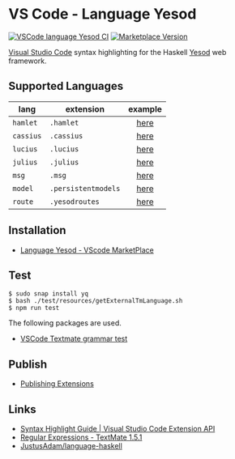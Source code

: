 # VS Code - Language Yesod

[![VSCode language Yesod CI](https://img.shields.io/github/workflow/status/e-bigmoon/vscode-language-yesod/VSCode%20language%20Yesod%20CI)](https://github.com/e-bigmoon/vscode-language-yesod/actions/workflows/vscode-language-yesod-ci.yml)
[![Marketplace Version](https://vsmarketplacebadge.apphb.com/version/bigmoon.language-yesod.svg)](https://marketplace.visualstudio.com/items?itemName=BIGMOON.language-yesod)

[Visual Studio Code](https://code.visualstudio.com/) syntax highlighting for the Haskell [Yesod](https://www.yesodweb.com/) web framework.

## Supported Languages

lang | extension | example
-----|-----------|:----------:
`hamlet`  | `.hamlet` | [here][hamlet]
`cassius` | `.cassius` | [here][cassius]
`lucius` | `.lucius` | [here][lucius]
`julius` | `.julius` | [here][julius]
`msg` | `.msg` | [here][msg]
`model` | `.persistentmodels` | [here][model]
`route` | `.yesodroutes` | [here][route]

[hamlet]:  https://github.com/e-bigmoon/vscode-language-yesod/tree/master/sample/sample.hamlet
[cassius]: https://github.com/e-bigmoon/vscode-language-yesod/tree/master/sample/sample.cassius
[lucius]:  https://github.com/e-bigmoon/vscode-language-yesod/tree/master/sample/sample.lucius
[julius]:  https://github.com/e-bigmoon/vscode-language-yesod/tree/master/sample/sample.julius
[msg]:     https://github.com/e-bigmoon/vscode-language-yesod/tree/master/sample/sample.msg
[model]:   https://github.com/e-bigmoon/vscode-language-yesod/tree/master/sample/sample.persistentmodels
[route]:   https://github.com/e-bigmoon/vscode-language-yesod/tree/master/sample/sample.yesodroutes

## Installation

- [Language Yesod - VScode MarketPlace](https://marketplace.visualstudio.com/items?itemName=BIGMOON.language-yesod)

## Test

```shell
$ sudo snap install yq
$ bash ./test/resources/getExternalTmLanguage.sh
$ npm run test
```

The following packages are used.

- [VSCode Textmate grammar test](https://github.com/PanAeon/vscode-tmgrammar-test)

## Publish

- [Publishing Extensions](https://code.visualstudio.com/api/working-with-extensions/publishing-extension)

## Links

- [Syntax Highlight Guide | Visual Studio Code Extension API](https://code.visualstudio.com/api/language-extensions/syntax-highlight-guide)
- [Regular Expressions - TextMate 1.5.1](https://macromates.com/manual/en/regular_expressions)
- [JustusAdam/language-haskell](https://github.com/JustusAdam/language-haskell)
